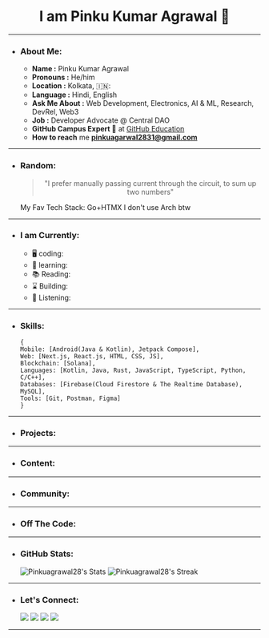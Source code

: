 <div>
 <h1 align="Center">I am Pinku Kumar Agrawal 🔰</h1>
</div>

---
- ### About Me:
  - **Name :** Pinku Kumar Agrawal
  - **Pronouns :** He/him
  - **Location :** Kolkata, 🇮🇳:
  - **Language :** Hindi, English
  - **Ask Me About :** Web Development, Electronics, AI & ML, Research, DevRel, Web3
  - **Job :** Developer Advocate @ Central DAO
  - **GitHub Campus Expert :triangular_flag_on_post:** at <a href="https://githubcampus.expert/">GitHub Education</a>
  - **How to reach** me **pinkuagarwal2831@gmail.com**
 
  <img src=" " align="right">
---
- ### Random:
  <blockquote><p align="center">"I prefer manually passing current through the circuit, to sum up two numbers"</p></blockquote>
  My Fav Tech Stack: Go+HTMX
  I don't use Arch btw
  
---  
- ### I am Currently:
  - 🖥️ coding:
  - 🌱 learning:
  - 📚 Reading: 
  - ⌛ Building:
  - 🎵 Listening:
---
- ### Skills:
  ```
  {
  Mobile: [Android(Java & Kotlin), Jetpack Compose],
  Web: [Next.js, React.js, HTML, CSS, JS],
  Blockchain: [Solana],
  Languages: [Kotlin, Java, Rust, JavaScript, TypeScript, Python, C/C++],
  Databases: [Firebase(Cloud Firestore & The Realtime Database), MySQL],
  Tools: [Git, Postman, Figma]
  }
  ```
---
- ### Projects:
---
- ### Content:
---
- ### Community:
---
- ### Off The Code:
---
- ### GitHub Stats:
  ![Pinkuagrawal28's Stats](https://github-readme-stats.vercel.app/api?username=Pinkuagrawal28&theme=vue-dark&show_icons=true&hide_border=false&count_private=true)
  ![Pinkuagrawal28's Streak](https://github-readme-streak-stats.herokuapp.com/?user=Pinkuagrawal28&theme=vue-dark&hide_border=false)
---
- ### Let's Connect:
  <a href="https://twitter.com/Pinku_agrawal28"><img src="https://img.shields.io/twitter/follow/:Pinku_agrawal28"></a>
  <a href=""><img src="https://img.shields.io/badge/- Connect : Pinku Agrawal-blue?style=flat-square&logo=Linkedin&logoColor=white"></a>
  <a href=""><img src="https://img.shields.io/badge/My Resume : Read.Cv-000000?style=flat-square&logo=Read.cv"></a>
  <a href=""><img src="https://img.shields.io/badge/My Bento : Pinku Kumar Agrawal-eb3477?style=flat-square&logo=Bento"></a>

---
